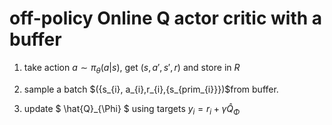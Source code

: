 # off-policy Online Q actor critic with a buffer
1. take action $a \sim \pi_{\theta}(a|s)$, get $(s,a',s',r)$ and store in $R$

2. sample a batch $({s_{i}, a_{i},r_{i},{s_{prim_{i}}})$from buffer.

3. update $ \hat{Q}_{\Phi} $ using targets $y_{i} = r_{i} + \gamma\hat{Q}_{\Phi}$
